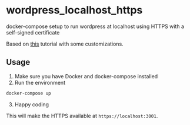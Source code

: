 # wordpress_localhost_https
docker-compose setup to run wordpress at localhost using HTTPS with a self-signed certificate

Based on [this](https://www.timsanteford.com/posts/docker-wordpress-environment-with-https-in-5-steps/) tutorial with some customizations.

## Usage
1. Make sure you have Docker and docker-compose installed
2. Run the environment
```bash
docker-compose up
```
3. Happy coding

This will make the HTTPS available at `https://localhost:3001`.